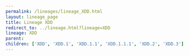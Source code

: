 ```yaml
---
permalink: /lineages/lineage_XDD.html
layout: lineage_page
title: Lineage XDD
redirect_to: ../lineage.html?lineage=XDD
lineage: XDD
parent: 
children: ['XDD', 'XDD.1', 'XDD.1.1', 'XDD.1.1.1', 'XDD.2', 'XDD.3']
---
```

